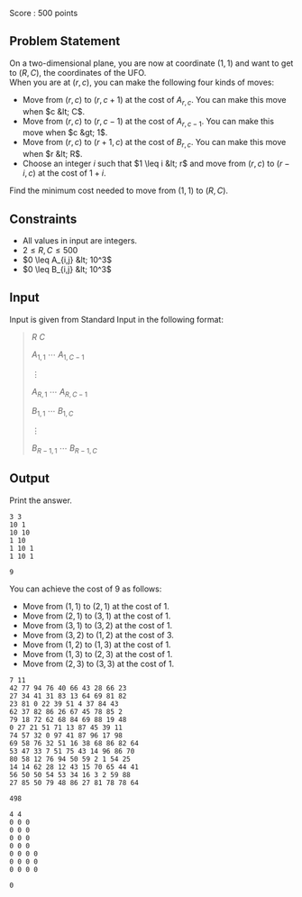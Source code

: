 Score : $500$ points

## Problem Statement

On a two-dimensional plane, you are now at coordinate $(1, 1)$ and want to get to $(R, C)$, the coordinates of the UFO.<br>
When you are at $(r, c)$, you can make the following four kinds of moves:

- Move from $(r, c)$ to $(r, c + 1)$ at the cost of $A_{r, c}$. You can make this move when $c &lt; C$.
- Move from $(r, c)$ to $(r, c - 1)$ at the cost of $A_{r, c - 1}$. You can make this move when $c &gt; 1$.
- Move from $(r, c)$ to $(r + 1, c)$ at the cost of $B_{r, c}$. You can make this move when $r &lt; R$.
- Choose an integer $i$ such that $1 \leq i &lt; r$ and move from $(r, c)$ to $(r - i, c)$ at the cost of $1 + i$.

Find the minimum cost needed to move from $(1, 1)$ to $(R, C)$.

## Constraints

- All values in input are integers.
- $2 \leq R, C \leq 500$
- $0 \leq A_{i,j} &lt; 10^3$
- $0 \leq B_{i,j} &lt; 10^3$

## Input

Input is given from Standard Input in the following format:

> $R$ $C$
> 
> $A_{1,1}$ $\cdots$ $A_{1,C-1}$
> 
> $\vdots$
> 
> $A_{R,1}$ $\cdots$ $A_{R,C-1}$
> 
> $B_{1,1}$ $\cdots$ $B_{1,C}$
> 
> $\vdots$
> 
> $B_{R-1,1}$ $\cdots$ $B_{R-1,C}$

## Output

Print the answer.

```input1
3 3
10 1
10 10
1 10
1 10 1
1 10 1
```

```output1
9
```

You can achieve the cost of $9$ as follows:

- Move from $(1, 1)$ to $(2, 1)$ at the cost of $1$.
- Move from $(2, 1)$ to $(3, 1)$ at the cost of $1$.
- Move from $(3, 1)$ to $(3, 2)$ at the cost of $1$.
- Move from $(3, 2)$ to $(1, 2)$ at the cost of $3$.
- Move from $(1, 2)$ to $(1, 3)$ at the cost of $1$.
- Move from $(1, 3)$ to $(2, 3)$ at the cost of $1$.
- Move from $(2, 3)$ to $(3, 3)$ at the cost of $1$.

```input2
7 11
42 77 94 76 40 66 43 28 66 23
27 34 41 31 83 13 64 69 81 82
23 81 0 22 39 51 4 37 84 43
62 37 82 86 26 67 45 78 85 2
79 18 72 62 68 84 69 88 19 48
0 27 21 51 71 13 87 45 39 11
74 57 32 0 97 41 87 96 17 98
69 58 76 32 51 16 38 68 86 82 64
53 47 33 7 51 75 43 14 96 86 70
80 58 12 76 94 50 59 2 1 54 25
14 14 62 28 12 43 15 70 65 44 41
56 50 50 54 53 34 16 3 2 59 88
27 85 50 79 48 86 27 81 78 78 64
```

```output2
498
```

```input3
4 4
0 0 0
0 0 0
0 0 0
0 0 0
0 0 0 0
0 0 0 0
0 0 0 0
```

```output3
0
```